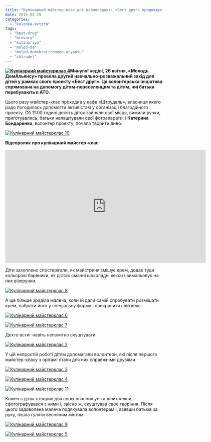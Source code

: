 ```yaml
---
title: "Кулінарний майстер-клас для наймолодших: «Бест друг» продовжує опікуватись дітками-переселенцями"
date: 2015-04-29
categories: 
  - "kolonka-avtora"
tags: 
  - "best-drug"
  - "brovary"
  - "kulinariya"
  - "molod-da"
  - "molod-demokratichnogo-alyansu"
  - "shtrudel"
---
```


**[![Кулінарний майстерклас 4](https://mpz.brovary.org/wp-content/uploads/2015/04/Kulinarniy-maysterklas-4.jpg)](https://mpz.brovary.org/wp-content/uploads/2015/04/Kulinarniy-maysterklas-4.jpg)Минулої неділі, 26 квітня, «Молодь ДемАльянсу» провела другий навчально-розважальний захід для дітей у рамках свого проекту «Бест друг». Ця волонтерська ініціатива спрямована на допомогу дітям-переселенцям та дітям, чиї батьки перебувають в АТО.**

Цього разу майстер-клас проходив у кафе «Штрудель», власниця якого радо погодилась допомогти активістам у організації благодійного проекту. Об 11:00 годині десять діток зайняли свої місця, вимили ручки, приготувались, батьки налаштували свої фотоапарати, і **Катерина Бондаренко**, волонтер проекту, почала творити диво.

[![Кулінарний майстерклас 10](https://mpz.brovary.org/wp-content/uploads/2015/04/Kulinarniy-maysterklas-10.jpg)](https://mpz.brovary.org/wp-content/uploads/2015/04/Kulinarniy-maysterklas-10.jpg)

**Відеоролик про кулінарний майстер-клас**

<iframe src="https://www.youtube.com/embed/S6q6YkAKbeA" width="640" height="360" frameborder="0" allowfullscreen="allowfullscreen"></iframe>

Діти захоплено спостерігали, як майстриня змішує крем, додає туди кольорові барвники, як дістає смачні шоколадні кекси і вимальовує на них візерунки.

[![Кулінарний майстерклас 8](https://mpz.brovary.org/wp-content/uploads/2015/04/Kulinarniy-maysterklas-8.jpg)](https://mpz.brovary.org/wp-content/uploads/2015/04/Kulinarniy-maysterklas-8.jpg)

А ще більше зраділа малеча, коли їй дали самій спробувати розмішати крем, набрати його у спеціальну форму і прикрасити свій кекс.

[![Кулінарний майстерклас 6](https://mpz.brovary.org/wp-content/uploads/2015/04/Kulinarniy-maysterklas-6.jpg)](https://mpz.brovary.org/wp-content/uploads/2015/04/Kulinarniy-maysterklas-6.jpg)

[![Кулінарний майстерклас 7](https://mpz.brovary.org/wp-content/uploads/2015/04/Kulinarniy-maysterklas-7.jpg)](https://mpz.brovary.org/wp-content/uploads/2015/04/Kulinarniy-maysterklas-7.jpg)

Дехто встиг навіть непомітно скуштувати.

[![Кулінарний майстерклас 2](https://mpz.brovary.org/wp-content/uploads/2015/04/Kulinarniy-maysterklas-2.jpg)](https://mpz.brovary.org/wp-content/uploads/2015/04/Kulinarniy-maysterklas-2.jpg)

У цій непростій роботі дітям допомагали волонтери, які після першого майстер-класу з орігамі стали для них справжніми друзями.

[![Кулінарний майстерклас 3](https://mpz.brovary.org/wp-content/uploads/2015/04/Kulinarniy-maysterklas-3.jpg)](https://mpz.brovary.org/wp-content/uploads/2015/04/Kulinarniy-maysterklas-3.jpg)

[![Кулінарний майстерклас 4](https://mpz.brovary.org/wp-content/uploads/2015/04/Kulinarniy-maysterklas-4.jpg)](https://mpz.brovary.org/wp-content/uploads/2015/04/Kulinarniy-maysterklas-4.jpg)

[![Кулінарний майстерклас 11](https://mpz.brovary.org/wp-content/uploads/2015/04/Kulinarniy-maysterklas-11.jpg)](https://mpz.brovary.org/wp-content/uploads/2015/04/Kulinarniy-maysterklas-11.jpg)

Кожен з діток створив два своїх власних унікальних кекси, сфотографувався з ними і, звісно ж, скуштував своє творіння. Після цього задоволена малеча подякувала волонтерам і, взявши батьків за руку, пішла гуляти весняним містом.

[![Кулінарний майстерклас 9](https://mpz.brovary.org/wp-content/uploads/2015/04/Kulinarniy-maysterklas-9.jpg)](https://mpz.brovary.org/wp-content/uploads/2015/04/Kulinarniy-maysterklas-9.jpg)

[![Кулінарний майстерклас 5](https://mpz.brovary.org/wp-content/uploads/2015/04/Kulinarniy-maysterklas-5.jpg)](https://mpz.brovary.org/wp-content/uploads/2015/04/Kulinarniy-maysterklas-5.jpg)
